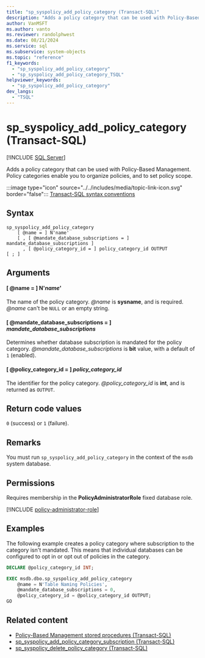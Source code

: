 ```yaml
---
title: "sp_syspolicy_add_policy_category (Transact-SQL)"
description: "Adds a policy category that can be used with Policy-Based Management."
author: VanMSFT
ms.author: vanto
ms.reviewer: randolphwest
ms.date: 08/21/2024
ms.service: sql
ms.subservice: system-objects
ms.topic: "reference"
f1_keywords:
  - "sp_syspolicy_add_policy_category"
  - "sp_syspolicy_add_policy_category_TSQL"
helpviewer_keywords:
  - "sp_syspolicy_add_policy_category"
dev_langs:
  - "TSQL"
---
```

# sp_syspolicy_add_policy_category (Transact-SQL)

[!INCLUDE [SQL Server](../../includes/applies-to-version/sqlserver.md)]

Adds a policy category that can be used with Policy-Based Management. Policy categories enable you to organize policies, and to set policy scope.

:::image type="icon" source="../../includes/media/topic-link-icon.svg" border="false"::: [Transact-SQL syntax conventions](../../t-sql/language-elements/transact-sql-syntax-conventions-transact-sql.md)

## Syntax

```syntaxsql
sp_syspolicy_add_policy_category
    [ @name = ] N'name'
    [ , [ @mandate_database_subscriptions = ] mandate_database_subscriptions ]
      , [ @policy_category_id = ] policy_category_id OUTPUT
[ ; ]
```

## Arguments

#### [ @name = ] N'*name*'

The name of the policy category. *@name* is **sysname**, and is required. *@name* can't be `NULL` or an empty string.

#### [ @mandate_database_subscriptions = ] *mandate_database_subscriptions*

Determines whether database subscription is mandated for the policy category. *@mandate_database_subscriptions* is **bit** value, with a default of `1` (enabled).

#### [ @policy_category_id = ] *policy_category_id*

The identifier for the policy category. *@policy_category_id* is **int**, and is returned as `OUTPUT`.

## Return code values

`0` (success) or `1` (failure).

## Remarks

You must run `sp_syspolicy_add_policy_category` in the context of the `msdb` system database.

## Permissions

Requires membership in the **PolicyAdministratorRole** fixed database role.

[!INCLUDE [policy-administrator-role](includes/policy-administrator-role.md)]

## Examples

The following example creates a policy category where subscription to the category isn't mandated. This means that individual databases can be configured to opt in or opt out of policies in the category.

```sql
DECLARE @policy_category_id INT;

EXEC msdb.dbo.sp_syspolicy_add_policy_category
    @name = N'Table Naming Policies',
    @mandate_database_subscriptions = 0,
    @policy_category_id = @policy_category_id OUTPUT;
GO
```

## Related content

- [Policy-Based Management stored procedures (Transact-SQL)](policy-based-management-stored-procedures-transact-sql.md)
- [sp_syspolicy_add_policy_category_subscription (Transact-SQL)](sp-syspolicy-add-policy-category-subscription-transact-sql.md)
- [sp_syspolicy_delete_policy_category (Transact-SQL)](sp-syspolicy-delete-policy-category-transact-sql.md)
